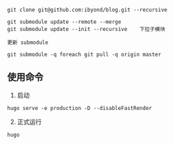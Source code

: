 ```
git clone git@github.com:ibyond/blog.git --recursive

git submodule update --remote --merge
git submodule update --init --recursive    下拉子模块

更新 submodule

git submodule -q foreach git pull -q origin master
```

## 使用命令
1. 启动
```azure
hugo serve -e production -D --disableFastRender
```
2. 正式运行
```azure
hugo
```